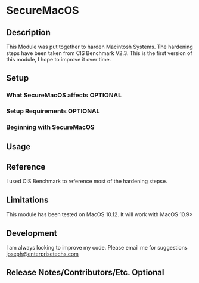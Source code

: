 # SecureMacOS

## Description

This Module was put together to harden Macintosh Systems. The hardening steps have been taken from CIS Benchmark V2.3.
This is the first version of this module, I hope to improve it over time.
## Setup

### What SecureMacOS affects **OPTIONAL**


### Setup Requirements **OPTIONAL**


### Beginning with SecureMacOS


## Usage


## Reference
I used CIS Benchmark to reference most of the hardening stepse.

## Limitations

This module has been tested on MacOS 10.12. It will work with MacOS 10.9>
## Development
I am always looking to improve my code. Please email me for suggestions joseph@enterprisetechs.com
## Release Notes/Contributors/Etc. **Optional**

